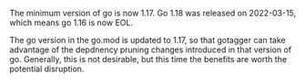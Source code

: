 The minimum version of go is now 1.17.
Go 1.18 was released on 2022-03-15,
which means go 1.16 is now EOL.

The go version in the go.mod is updated to 1.17,
so that gotagger can take advantage of the depdnency pruning changes
introduced in that version of go.
Generally,
this is not desirable,
but this time the benefits are worth the potential disruption.
